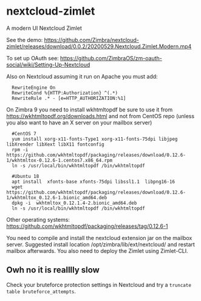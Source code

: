 # nextcloud-zimlet
A modern UI Nextcloud Zimlet

See the demo:
https://github.com/Zimbra/nextcloud-zimlet/releases/download/0.0.2/20200529.Nextcloud.Zimlet.Modern.mp4

To set up OAuth see: https://github.com/ZimbraOS/zm-oauth-social/wiki/Setting-Up-Nextcloud

Also on Nextcloud assuming it run on Apache you must add:

      RewriteEngine On
      RewriteCond %{HTTP:Authorization} ^(.*)
      RewriteRule .* - [e=HTTP_AUTHORIZATION:%1]

On Zimbra 9 you need to install wkhtmltopdf be sure to use it from https://wkhtmltopdf.org/downloads.html and not from CentOS  repo (unless you also want to have an X server on your mailbox server)

      #CentOS 7
      yum install xorg-x11-fonts-Type1 xorg-x11-fonts-75dpi libjpeg libXrender libXext libX11 fontconfig
      rpm -i https://github.com/wkhtmltopdf/packaging/releases/download/0.12.6-1/wkhtmltox-0.12.6-1.centos7.x86_64.rpm
      ln -s /usr/local/bin/wkhtmltopdf /bin/wkhtmltopdf
      
      #Ubuntu 18
      apt install  xfonts-base xfonts-75dpi libssl1.1  libpng16-16
      wget https://github.com/wkhtmltopdf/packaging/releases/download/0.12.6-1/wkhtmltox_0.12.6-1.bionic_amd64.deb
      dpkg -i  wkhtmltox_0.12.1.4-2.bionic_amd64.deb
      ln -s /usr/local/bin/wkhtmltopdf /bin/wkhtmltopdf

Other operating systems: https://github.com/wkhtmltopdf/packaging/releases/tag/0.12.6-1

You need to compile and install the nextcloud extension jar on the mailbox server. Suggested install location  /opt/zimbra/lib/ext/nextcloud/ and restart mailbox afterwards. You also need to deploy the Zimlet using Zimlet-CLI.

## Owh no it is realllly slow

Check your bruteforce protection settings in Nextcloud and try a `truncate table bruteforce_attempts`.

